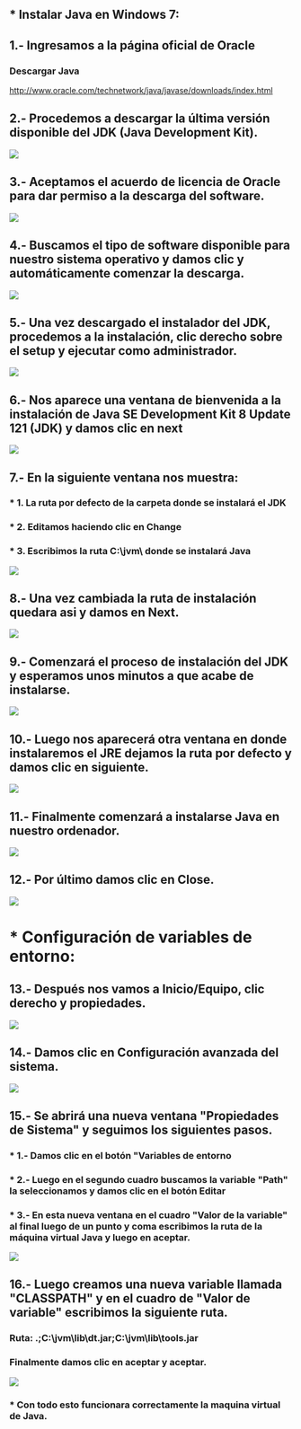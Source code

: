 ## * Instalar Java en Windows 7:
## 1.- Ingresamos a la página oficial de Oracle
### Descargar Java
http://www.oracle.com/technetwork/java/javase/downloads/index.html
## 2.- Procedemos a descargar la última versión disponible del JDK (Java Development Kit).
![](https://lh3.googleusercontent.com/lg71N_DV4_4Afz70mZGiGwB120hYqe65QLi9Mj1wnCV0RlCK_gvzUcoTUzTuKK2UB91DzSZ3R6uDyw6bFa0FmMdY6AyJSYdxRhnUrMS6lZoMPSmojnBQODwakIKsUv-SWpbWuddL6762csFR2xxI1j8yEDmBQwGZbbmUdbn24F87ojFu4COzMaP8DeMG2GuQsn4oRFCiadKywS7wosTGw9WvkhKDbTVnt3c19y5VeTYkB24Fte7rw1acAOg6d26Xk3UUJs0ScqiT--Bn8oHKslQCi08DdVhbjkH7WtfHO6WSWSUL92RBlwOgVJvAW_zXqPQDjY5CHP95rANOZQxLj5pTjGlR-nUfqYXM3_RhWK74BnJbcqIUNQiW_2pVQ1TmuEXPT-juKkkor-rR3WCRWlJelNYDkNRY6A9jjeIKGKi8nZEIjKfhQSzrW0r9sDV0sp51gsLvhRosP2XBlWXXxypaMwjEz9V-_hqMLENO9aPyQfZkTXH_UMkKsnjaTZQxwcB7Q98EqJSi0bU-Hzt0jssfWATmKOz0r4E7fKxSVqo4XRBC1dhr5iCj6IP3tIq_H2FoZC8NElHg9O9HL2JegJjXNA8zWtjsfeDPCRSEk_1AI4xDusWV=w1006-h534-no)
## 3.- Aceptamos el acuerdo de licencia de Oracle para dar permiso a la descarga del software.
![](https://lh3.googleusercontent.com/1CEKhNNHEJHQD0Q1vxkeeYJr6kF6_4jSFX1OT57YTfUp7siWgD5nOB07ZuHg3zqN0Aws1WjBmPd2UfCJRKjtA91Qnj9lE98jSuOcttZ2_ofY3AZXd8EEdfUoLCJcB7pQw052iTwl47GKeeJNapcOfoKMM8QEC9py7Ybk87ziduhIDG_BY2Igma2wZOfd0itEwzwm8LamD_MaVJha_enXsXZ_YrpJ-RQ8XWDpejyGBD9qpm__s00-OPdbDF4jgifyshp_kNjbo8yjf1Uto8YqLpb0JQTSazMomyRdb-UxUdRQ2EiqtDCIoZHLcV-SpbPXbgV6n1JY_RHNZgPOH9qaJ8DU20k8ReHBDbgLD4iOQz_usR6aUVsZlGoeg5gtkbrUEQOty6zthQ4rWbApAIZ5WCUg6lyE_b51EIvzwQkXvxc4VXJ-Prb1ebeow-zK6YT4r5Ym0Zv631-q3Kr6oZ7QLQ-yljZmumAliww_yzxNluQc9Di4YC6kFo85vtpud8OCJ-fbwutnhmZQCFxRoS9DNoUUsEixbAgJJv0pX7lUKUGVCx0JBP0L1aSNwe4_FZU9hfK5oZOW5kg8gHs9vd2pauRltmfuzOZy3N_XWV_bQnlxeDZmB6eP=w536-h82-no)
## 4.- Buscamos el tipo de software disponible para nuestro sistema operativo y damos clic y automáticamente comenzar la descarga.
![](https://lh3.googleusercontent.com/xi-9tTGkkEb6NnCvJph2Ru9wbZ8fJotMX8dDIomjP7K-2wl48TuzvCbR5mL2HJZJtRTh6wAP5k485i2lozh-TPKHMzQ6FixVWRvT085ECjEaDhvoHnzSUUy-OnECRGfGBu0tNIzUKZirX-k81JP03N5s20liqxQLTojsmT6gjV6rDlWLlqMGdI6GpzKHHtfaDUdit_Dvq4i9oO_749Qv8vXnvPAhIbrrGh0hVDnwAXwFYX0Qaon6UICLfUd714lXGLJP_lDIMLbQ0KBGhUoegXC1JmqfU0YPArpGpCj-KiXhtDXhYAJXgxaWnQ4wkXUeQand2QTBcRIyOoO5X-ke0aCAvKwEsh6xDRjWP6atb7NcE84vKp3jK_7MtnhuyW-l8MeRW6BFxphdf5SQtzYD1KGIG73DZ8DhCExjE5EIq0Zofuxqrc3QGwfInWz3SJOLr53Z1exde3ByR-7kNMS8oz-MjYpGAfkI3qqK_Tu9oaplNf3ewCq6Qli0BNVbS30vAwz03erRhqfanDbJc2jpqV8LisDfSrAmlpvY1jz-Yq5iwRLPmof4-JeCYoMOas0Eixcne9x58-zt-h0Mdl5Qmkiy3Fcf06gkWVG_yH4MzcNa2ZoHdDkE=w541-h296-no)
## 5.- Una vez descargado el instalador del JDK, procedemos a la instalación, clic derecho sobre el setup y ejecutar como administrador.
![](https://lh3.googleusercontent.com/3l6OJHiK21CPUAvqlytreJqAp_R__QHq15BBmzzVIxrtR_544KjDrW_3x0scy4hgq8x7pqmbqVeBu3JgruzbqUiyeMtUDK84AYKWYmlixL-QRKn6XPvLIJUF1C6TVPwfkA29NTXh3Aq1yE8G4789_SO4HozTx7UTOmAPrBl-zknwbYQjm0M_fNMHJMpMXthzEh2dd1BUoGRSo7XmZBFjJ0llOekxPmMKpVSNHIPf_zdcmE7uiSHNzFYn6bdotRGooFGFxuKjpGGkJN-vIkGmbmwJOjHcf5GiFGoGFGoux2tjcKxoT-XKe_7yXutVsAlOQ5xRZInbK6ZB3-W3BYD2D9tHe7bS6eJOuFBx3V6D56Sx9ApymfNjqmkblr0MSloF-CZq3scF6sQ8tTDYigWUShKAucpwwlFDNpmVMRgM_tBRvWPIRppF5OXnPsNQzw-6uIuWgIK7leJittnAOIaD35SI0GcwqHCUCgya9TLyu1AKV5zHNHHMr2DPdxGCC3nMk2hAvLjTUo9negJX8UZsWlT_iqBFspDofugiyLOYMvz5Ua5z2yP0Y2JdJX0JSJsh1LRpRbXab-4Gge09sy3dswYp2HS18Lj9LU-wK_oxq6X2ktaelLDt=w547-h171-no)
## 6.- Nos aparece una ventana de bienvenida a la instalación de Java SE Development Kit 8 Update 121 (JDK) y damos clic en next
![](https://lh3.googleusercontent.com/LF7nniY4zsGGJMMol2llXNuoGdD8yjEGbLs9CaxeYpQwidFUUJds6pDRwEwFdin13twTzPrDuqlIzyxKeXF0k9TQ8bkpXELX-muj0eCUa4--6bct9ywcd8zhEijc45LNFJdJcOHFEXHmJ22c39MMzdvlEy6PhCVqO45wEsD27TENHsz-rXSUuYoxtJE6t95CNBRVaCn1lx_YDR94w4kZNvBBt8fgYxPYARzzAUqwmbybTmRWOQRWAbC5nMSXPI9ePSeOW1G2ND9EY37n4BsrTX7eVOKOywFUhpbETV5jizK978MnfjrDvUfPlLT9AlNjpBJIX8z3fI52MaQkeukFSIsl_O8pAsxM4B1CIoYsz9LBwqTBAlG38chHC_j_-hTIxoWZv6MDn-cZMUVfpz4i6oGldPy1aXj7LY8imBRd5aIJRDDnxEjh_IG7JryZ0LNJavb1NRsfxIVKVRn3PrsnmLnXMvXCUG--4nOAPPWv2Yb-werOJAagEWC-5HxorL8KnWrB5R_UMkd_fe3pAcoEwL0lInk3dP_v4y25sCZMzbp6SAJ4ALL-vTBR1mOYojHNyR58QmkpO_CcUWy7DNbgbQlOEPuMLqPbY8wB-mNmAgj9uvmOWKxV=w511-h395-no)
## 7.- En la siguiente ventana nos muestra:
### * 1. La ruta por defecto de la carpeta donde se instalará el JDK
### * 2. Editamos haciendo clic en Change
### * 3. Escribimos la ruta C:\jvm\ donde se instalará Java
![](https://lh3.googleusercontent.com/WGpsqh0-k7YKu-4ob2XNnm9C3-6LZWZN7LjvcZim_mm00QkQSs8Q7Az5iDB_JmZFyh2qeNJ9yNPAN8EWL5eK0tP_NJKZxYysSkPEsTN7QvCGqdJeqa8skx72QNkfbvdUq4cC8tkhzAsUX7JmfnMSB6tdSEEzHpII9BWAkshP0xO72AW2gBSa7VKUyMge7hxeeCTHlgepXdQC_MPRzUhnYm0AXwoY7b2sQjkKi3TNGbPeQzZ2UfcVDYNt8J03H4Ff-7vtue7uAo7MhH5STgLmI-mYilEx2u-ns0SUmreqMPSsH-hnynkMkblwB5k66spLxSKnF74WOL3yG74mK3o-u8jnuOjMYUgppfFduQqu6v_TPQZbVGtaprnc3GcdogTRViRmSxKOAaXT7sehaJ37_HdfP9LhpEFOrV1JK3twc0IA08i7BawqCe2EPRqrOCtCeDBqWrUyn3zx-li8kkBiKL0E9SJ0LipZaFO5MO41hFArwrIhMKOSlqiTgVyYpi4y-JlEwbrIhhi4GbY9DxRYocqZmHw0ifJMYgEbPWu7dS2UWI94dWMPfodXqCsX1pxZ4brSpotnhcl7XXcR0WQxMA7c5jki_aJ6cLolacSQNqvxE_KLFAeN=w1006-h374-no)
## 8.- Una vez cambiada la ruta de instalación quedara asi y damos en Next.
![](https://lh3.googleusercontent.com/rXGZMMlwzOsVrNRovnspuYcPuLfw7VDsLL5z_zOkf08GYHq4n1xLmErzDOgpDaUCPEg2L0xHt3yicLODujpteFElT7wQtaKSqunDSrNLzPQw0vJIWbIFStJdq__jwmhAWh3w2laGCIDkhyazQwjB_JIXbItDEVi_HpUr1DinjpE-tG1gJn_0rXZGrw5UEorKKdkqZogXRQP6IThsH2O86X7NXf98GnCvArMG43q-AGGUDE6tzdQ3FOxIeC3L0ACo8gyo5H6AXVXcJ9dBDcWoe7mP3dtMOX5M5l6lraHNb82E_L5ENNq_u-DelvNTvPpb1uG-9eb7R1Mz3ZuPN3uElkw4zq6Urt8zoQNef5-xRbhMU_Ha8a2OIQZNXoV_RYyadyvlqeXdYyFjbnTkBThuugMHu7RA0OU0JzozLU2hpA0GnpUiMCxRL_CTYNRJgeHgZtlMp91T3-BIjTCp441ueFe64sDRkx9R1rh9QRsrywFqloCwe1Gzeq0MKjF9GBDoBY8VyTzY02WBwOivvAl4w_hn4kVMwrU-5lJGXM3p_HlYL157G7apib_j85LJD_YCIIFVVhDtCTVCdM8EUP-onNk6dJmFB5A4e3mYNaQ34FSVDCrugbeB=w516-h398-no)
## 9.- Comenzará el proceso de instalación del JDK y esperamos unos minutos a que acabe de instalarse.
![](https://lh3.googleusercontent.com/SQ78NurMaaePflT4H5NZyZJNrco7xT_Zwk5TFvaDzTewSAz_UtYydkSObjd3rQY8d4_MyU1NGra7_vqaIAa4SbRYcPBvUHGG4HQnhq1bVO4VnAyo6qv5hDqdqs7fwLUcsT1s0gpkfRkxjwAZhtfTVbR7URGdSRLsrtJak3P5AATDawpfPIyVaNDzTWyto-Xw7We6SeMOvL85jOl1o70JtQNyrqmsIM10-iSRhfExpTHAs7uCW-10F4A6u8XH-ER3MXyp82heWx3nx7djGEeyLaixxz4sz3v0Q7_7UiPrcRHALBqZ1xmsnnKfcAeVWa91DsAfm5M5Pa6Ym2OjM9oUdBZCkU5HdodJZ8WGXJhn1KtCCUYmbjEKSyNQ6LZvID4iT-95M4JbeInXo0NGBXfoqLC0eSQ28klnHemsAzXTTmRM1odyZA1TdYyF-aT7qpt2AZjGmhuG3vbb-JrwB_ecutM6QcOPUPEh6f74MXRAVfFONEIANervZYr5gQ0dDfivzCyBHd5bg6-xm7LRFCFezJppq-1LeN7O2jPCU9yXfpm-0ePoYzjOMy0zhPhBNEhkWFt-Q7HVYM_9KAznJi4yb8huUHlHvefBlmleGA7fxroD78SXAn7h=w522-h400-no)
## 10.- Luego nos aparecerá otra ventana en donde instalaremos el JRE dejamos la ruta por defecto y damos clic en siguiente.
![](https://lh3.googleusercontent.com/VCscGmZCb-vnnAO4Nh4P7rgc0USW1UFk7PJE5gx7YF1oX_7DEH6sxtxO3AhjzYSE4XsFmiVU-SJHE6rfLAjH-uud7_rhIV7OiFu-faqCAUvhR1rK6vSd8he_yy1qk6qDRNkxlBiAC3kcUI7-OGZpKoxy7jUB6XhMYhN6RruVRIlBDnboYaUJ6-GspKonB-6AI_rRE7bqcui5mrK0sVDNifestLfDe1q18DxSdBvqgYlMOZVauBIpZ7HGt4SY6w_UXZaeKPkd1rPNVoWpSvI7RFI1SGU-AbZ73SIglUl5kGkOZT7W_O7fzIA8MrN7O6Ws3b1pvn1M5NVoDbuW2nOQan9DD-vRk3r40DqN22GloZoXvDsiUAO4xjXgEKPB3c6CfzscqsdQC4KdGY1BXF1PK59Lthg5kp0iw6ARLS3b-ZjqbySUOTc--ReVctXeixyxt8dzZInpjOQ6KLADgpDRSHzTcN5cBt26B0THdaVzeKznMvlHg6gn4l_f53oi-VSYl76tpr9YM_Y6umFJd4QUp_48hTpmUlRAzNQ0DS6HbU9sVJGSvi_u_WMd-5wz63hpdY_OeAU-1mBElA83hIHkf1s91FcaLkPjyNdPEinSZlrojwX-T6SZ=w518-h397-no)
## 11.- Finalmente comenzará a instalarse Java en nuestro ordenador.
![](https://lh3.googleusercontent.com/t-m7qCtKn512iKDw7msLL3GE_42sbG8PP1_2wtPwIQfU7Wrc7xy2QiWLn_aqhWKZUI38kzP-C79bhOqwvAxmyxmj6lWGwVWnFU_ya-4GLGIhtTZsSpwlkjwXdeErar7Jt6kT38ukvT66lJ9px37-e0qhCDr2VpGTahQIhdBQ0n3Zyh7RRBu9bKQAofm4FqZxM2X6P4OsdPbvBpulrhpaRnRDYICi4_t0Vq7PztvLYO4qih32r9pSk5lHCww9H7W8eGb-9YfOjfKuPthuhMPWPzxl7UG1Y8CQ_-HH0ltPyGkdbC1RpubInWpzZ3Bkb734Xa-_KVEK24Fe9U7tEEp6zu0RO_JZWULaYHnpVq-HHPRbV6suKA0x0Z6dt9ucmupOUYRZSdmWBNfcFfujXNYw7X0pC7PyEraIBB6DKDuvfJmFLJBaMpk_GcBnnsUhzRT0lQYZbZBHZXH77kh06HNukh00Zc-0h0ZwYde0a4MQfwxFDAUh6YobyFsrWLp0nRv7amS5u6PU-A5wGzU3X7ecO_jLa3nttEien-Sw4tu39507KDuzLQOlgCiACFFJZBiSMD-qikMji2_mldBx7PVCqfYofb9aE8GIoS1K0X4vbg3cLtXl58f0=w525-h399-no)
## 12.- Por último damos clic en Close.
![](https://lh3.googleusercontent.com/OMAfKLOIlkPf5VgGyTQ5Qv5v6AhxfK5274pDFOgiLvInnuHhbE1mkoCAGj-7S0LSsItDLjalDQ-3ME0aLo6g1Ip81Csd872qQtyF_Oxu_Bfh9MCsKt3gPZcIfIuXrlXgN0ywpsdjgIOHkoaE9B3SAH1vrvlWZtFuf6bDx8pd_yrWqjqzotOgZox2oAJEPC2z9DRd5IHXqZ7uk3YMGGPYvZVk_HvbVuXtExXNVFgmfyN9-ZwLB18E09bl-tzK-CPDeBlC9vjXLopRz5BRPyxA8CRAXk_Oy_w85mvDkaYi12IyEGtdcMpoCBOuT6DEJqbAK1dDsfg2HR8J0heKy9piPi_DyUo0K7gJC1JS50F6WUHLGAan7xAywjbhhlZBWDfJvaIlhuZusg_Hi8M2eFYHzsujDx8YP-XT5zgIOObJ8VjFgiXvjk1gEVdVtXTy3FKpxy1xwiHkS_i5cPsH6Up7iLzGlzj841KfPlPFDx5-CObPI9C2_nlx7kkDIjNcs3HYN4srUXPjYh9Ur2bsGv_x8lUW2sOyLYyu5Ctnvwqd07rCdBa2kvD6CCIR0qpnbGH2pemXbAfn8TyNie_IyrJxBYRvP8Qzl5Q6dDpz-qfeYHtpzLYz1Z2L=w521-h395-no)
# * Configuración de variables de entorno:
## 13.- Después nos vamos a Inicio/Equipo, clic derecho y propiedades.
![](https://lh3.googleusercontent.com/vxEvNq-cOfC_2B57kFygzH4NX_k025cAOHypUP8sXjf2ZczHztQ8u3fHHmYhpS6PtgkbULWl_BOZhAOBLJotvLcmGwcJ66gTQkgi5AX4-d2jhhncuAAh8ns38g0fIB1faF7Wtx7KYPTqfC9uYwkRyHBU-gsJ1GCMh_OQgDaJyUA-wxdUE7xQJszmpO6CgebEFBNyNALNGpxFeG77s3oAD6bPXVl3h8l7-3o2wm12wUpGu_DXyOcL_d2ExX2S4eDapkeEhnoz2FXWDwUgvxstggo8OGLdIi6rV9kYamCJK02zYvjRLAUzdnlNBUfd1ghoYTX9cAkc5cuhaqykQuoxV_bjKHauQg33nOaje_QTdoFRVUWjuh8IVmbCWSVvTzcLCpB6_M7RLI5M-b7kCQudDDhiXBF7VPuM5xAq3K2qLyzKd5bvckWVhJ1w6aru0gpR6Mc_Lizgf8yxHUtl2MkB_CdmkbtKBnqGiCWpFqE7uJPyi5Pka_-omCMqmdB-PkIUj5CA-Rcit4yb9RBjbUK5khWArRusUxSuhduqkmasrvQdECsekfBXl6KmQfGCJunBFBYF7j4payjA4IK_tnNZtjYly3g9y5Ia_FaF26cLvz281EfDKJES=w571-h544-no)
## 14.- Damos clic en Configuración avanzada del sistema.
![](https://lh3.googleusercontent.com/soEtiqSfrqbJTBSbXPNKIlAlk0bTm1nXlY3w9RVtgdBiNIgZnRKrRSx1z9tlRi63SC_-D9G_-fjSoWUgXMgBXa0_y8qUlk2TmJEJooTY4N8tx9nAp2M_YI2p6zmgkE-5OSxX8PA86Jg204Pe_W70GL1C8A1B56yz6BxZTVPCRzyKrFOde-soGbu8PiyJ3fCibgDWfUrnKIHAsahdYXPCee3y9LQ7iO27gxbNTb_3frO9Rh8CEzXOmoww36mv42EysMId2NlghFpPoVerz8weGF7KmTpmQz_tuXhqs02diEt1vI6jOQllldM7W8oDmcR9C_OqsEQKvjzFu2LqQnI1LEJixS0jjHiFU8jlIsvdct9r2NcEiSi8x3F3WThmkuGgO_iZ-U_6uKw9whHm52Tv_KIxXTCL6btr5f3Fsgxn6uqZvXNT-iz8sA3IN2FXpRaIEJG0xs-2-ZiRBWE9bxYwsNPura9KlgEpDhdGkzLcNBR7ZgjqUoEcFSAajAVg7ATEROePB__giaAkLOhmShTVFeRV-YwH9kzXoymkmAQyDc9yLBFYq0Qx39hT-nZzx7BtvIt93jOIlrJ_-0pGMMNaGwriEC-ZqFpxUgDGZarPNSIa3N3CsZud=w684-h293-no)
## 15.- Se abrirá una nueva ventana "Propiedades de Sistema"  y seguimos los siguientes pasos.
### * 1.-  Damos clic en el botón "Variables de entorno
### * 2.-  Luego en el segundo cuadro buscamos la variable "Path" la seleccionamos y damos clic en el botón Editar
### * 3.-  En esta nueva ventana en el cuadro "Valor de la variable" al final luego de un punto y coma escribimos la ruta de la máquina virtual Java y luego en aceptar.
![](https://lh3.googleusercontent.com/m0gQOdHKPqN1bfXHAeSX8-nkmuPp3gqFVoZF_JT5D7NkoZfoCMBHKJk8JaclKCiAAZ4ochFr2pxQ_1kl8QG45InrDAhiDzXgCWdJZffgL2f5z6UlF5Nnb_pPNXahwx7itWsZeYk2P_tikXbKvkspZFTGsRStBMkUomg700T3Zmo7-Yq0SnzRqPFI7vMFyLxebDyw8mAHm6crZLZdfGeVUAs5WAL54xGwjIcSJuM1KRWzsgTXrAhF8knsgl8Le4mprVt9SB9uPiEetBeWIFBWX5Ll-m-o6QfrmGdvx2FuVMosWA50ylhuVH2FztFc5YO-sHbKLdLfmr3Xp3XyCt5OCZSxs4BUlQp9URf9SK0tisiBxruOs9O4S5y7CfqXDLUrB3r00rtHxrMQv48IokQNgRKcFQld0k1V-vv9CEAWoXoiP5tf5FRD90Hx8PtJ2yyieHLv1wfL8q4GCv2thhJVrFIGtqRlJLmE3RvWwVs1eA-FSmT1trtn43bhMvOExLzfIb_Nt-Us3sSn2IETKSRRt8JYHrZeygLl5Vbv-0Jh1hQxwrk5-7Wky9XtFJY3yyy2N_vAwkogHqLuUKZIGHpUig1Zq-X_WloOZOoJYuqKntcst4xPAkzu=w1006-h381-no)
## 16.- Luego creamos una nueva variable llamada "CLASSPATH" y en el cuadro de "Valor de variable" escribimos la siguiente ruta.
### Ruta: .;C:\jvm\lib\dt.jar;C:\jvm\lib\tools.jar
### Finalmente damos clic en aceptar y aceptar.
![](https://lh3.googleusercontent.com/mCTJ2bVrh7YNbdljJjPD5wOzGv0g2K5nW1gLM4Xp1PQoO_qDIn02LoExpCRyt1nRX5lEfzI5dBTw5UmESyPkI9Qridv42SKeqLKRb-CKBc__qPlnX-vgMw0TTE6bRrA14IvjW9noYd8WKl-MxFFxgwwVo9uvFl8ZpOsfBYNnUzwtnwOXdhXekdBCU_Lj95A3mfcMQ0-lKMzCNqE2MKSBXy0VvCNjB-9WCt3tSKkddaZU_8hC6A4TPjbawNkhsEhVssxzywY0UHVf1e8S-L8XCetQtja8rm1G35rJZqmpiZwqRKXgpvT5KqejVWbGs8GimHgdyRAphkTYgMScz7ICiFjVhfEBGhNvgB_XqxJW1lWogCIS3np-tBG3JixvDqQ1moBMO7SevfPKTBA8izenpPxb5Z6jeZa5ZnzuL0JWGnRmCOEj6llI75cCpVXBSTAguY51iO8bsF0kqCdkWFC8M3IxhvqTyqk83_-7CQFXzEzqxiMTZpiWOCEFU3POCzWFfKFn7N0M-Nl-MVFLJamt_gGaWmVe7z6XMkRahYBCLuw1n54j26ZjOYx3ZQGV5ekxWJ-OjgzkbGL5QWc7cnhug8FA-aFy0OnLyUz8CdvDm3f20pm7gtZp=w749-h390-no)
### * Con todo esto funcionara correctamente la maquina virtual de Java.